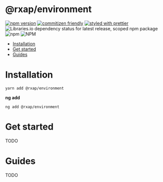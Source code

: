 @rxap/environment
======

[![npm version](https://img.shields.io/npm/v/@rxap/environment?style=flat-square)](https://www.npmjs.com/package/@rxap/environment)
[![commitizen friendly](https://img.shields.io/badge/commitizen-friendly-brightgreen.svg?style=flat-square)](https://commitizen.github.io/cz-cli/)
[![styled with prettier](https://img.shields.io/badge/styled_with-prettier-ff69b4.svg?style=flat-square)](https://github.com/prettier/prettier)
![Libraries.io dependency status for latest release, scoped npm package](https://img.shields.io/librariesio/release/npm/@rxap/environment)
![npm](https://img.shields.io/npm/dm/@rxap/environment)
![NPM](https://img.shields.io/npm/l/@rxap/environment)

>

- [Installation](#installation)
- [Get started](#get-started)
- [Guides](#guides)

# Installation

```
yarn add @rxap/environment 
```

**ng add**

```
ng add @rxap/environment
```

# Get started

TODO

# Guides

TODO


